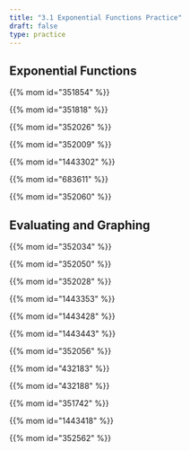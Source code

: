 ```yaml
---
title: "3.1 Exponential Functions Practice"
draft: false
type: practice
---
```


## Exponential Functions

{{% mom id="351854" %}}

{{% mom id="351818" %}}

{{% mom id="352026" %}}

{{% mom id="352009" %}}

{{% mom id="1443302" %}}

{{% mom id="683611" %}}

{{% mom id="352060" %}}

## Evaluating and Graphing

{{% mom id="352034" %}}

{{% mom id="352050" %}}

{{% mom id="352028" %}}

{{% mom id="1443353" %}}

{{% mom id="1443428" %}}

{{% mom id="1443443" %}}

{{% mom id="352056" %}}

{{% mom id="432183" %}}

{{% mom id="432188" %}}

{{% mom id="351742" %}}

{{% mom id="1443418" %}}

{{% mom id="352562" %}}
